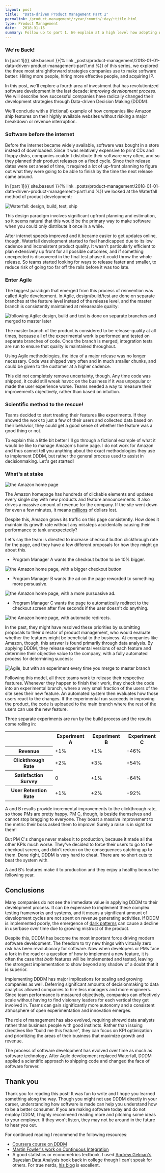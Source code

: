 ```yaml
---
layout: post
title:  "Data-driven Product Management Part 2"
permalink: /product-management/:year/:month/:day/:title.html
type: Product Management
date:   2018-01-15
summary: Follow up to part 1. We explain at a high level how adopting Agile methodologies have changed software design, and describe how data-driven design strategies (DDDM) is applied to deliver quality software with minimum risk to revenue interruption.
---
```


### We're Back!
In [part 1]({{ site.baseurl }}{% link _posts/product-management/2018-01-01-data-driven-product-management-part1.md %}) of this series, we explored the three most straightforward strategies companies use to make software better: Hiring more people, hiring more effective people, and acquiring IP. 

In this post, we'll explore a fourth area of investment that has revolutionized software development in the last decade: _improving development process_. We will describe how successful companies have radically changed their development strategies through Data-driven Decision Making (DDDM).

We'll conclude with a (fictional) example of how companies like Amazon ship features on their highly available websites without risking a major breakdown or revenue interruption.

### Software before the internet
Before the internet became widely available, software was bought in a store instead of downloaded. Since it was relatively expensive to print CDs and floppy disks, companies couldn't distribute their software very often, and so they planned their product releases on a fixed cycle. Since their release dates were set ahead of time, it required a lot of up-front planning to figure out what they were going to be able to finish by the time the next release came around.

In [part 1]({{ site.baseurl }}{% link _posts/product-management/2018-01-01-data-driven-product-management-part1.md %}) we looked at the Waterfall method of product development:

![Waterfall: design, build, test, ship]({{site.url}}/assets/posts/data-driven-design/waterfall_dev.svg)

This design paradigm involves significant upfront planning and estimation, so it seems natural that this would be the primary way to make software when you could only distribute it once in a while.

After internet speeds improved and it became easier to get updates online, though, Waterfall development started to feel handicapped due to its low cadence and inconsistent product quality. It wasn't particularly efficient to plan extensively up front for all possible outcomes, and if something unexpected is discovered in the final test phase it could throw the whole release. So teams started looking for ways to release faster and smaller, to reduce risk of going too far off the rails before it was too late. 

### Enter Agile
The biggest paradigm that emerged from this process of reinvention was called Agile development. In Agile, design/build/test are done on separate branches at the feature level instead of the release level, and the master branch is consistently maintained at releaseable quality:

![following Agile: design, build and test is done on separate branches and merged to master later]({{site.url}}/assets/posts/data-driven-design/agile_dev.svg)

The master branch of the product is considered to be release-quality at all times, because all of the experimental work is performed and tested on separate branches of code. Once the branch is merged, integration tests are run to ensure that quality is maintained throughout.

Using Agile methodologies, the idea of a major release was no longer necessary. Code was shipped very often and in much smaller chunks, and could be given to the customer at a higher cadence.

This did not completely remove uncertainty, though. Any time code was shipped, it could still wreak havoc on the business if it was unpopular or made the user experience worse. Teams needed a way to measure their improvements objectively, rather than based on intuition.

### Scientific method to the rescue!
Teams decided to start treating their features like experiments. If they showed the work to just a few of their users and collected data based on their behavior, they could get a good sense of whether the feature was a good thing or not.

To explain this a little bit better I'll go through a fictional example of what it would be like to manage Amazon's home page. I do not work for Amazon and thus cannot tell you anything about the exact methodologies they use to implement DDDM, but rather the general process used to assist in decisionmaking. Let's get started!

### What's at stake

![the Amazon home page]({{site.url}}/assets/posts/data-driven-design/amazon-home-page.png)

The Amazon homepage has hundreds of clickable elements and updates every single day with new products and feature announcements. It also drives a massive amount of revenue for the company. If the site went down for even a few minutes, it means [millions](https://www.digitalcommerce360.com/2016/03/11/how-much-did-amazons-outage-cost-online-giant/) of dollars lost. 

Despite this, Amazon grows its traffic on this page consistently. How does it maintain its growth rate without any missteps accidentally causing their performance to tank unexpectedly?

Let's say the team is directed to increase checkout button clickthrough rate for the page, and they have a few different proposals for how they might go about this.

* Program Manager A wants the checkout button to be 10% bigger.

![the Amazon home page, with a bigger checkout button]({{site.url}}/assets/posts/data-driven-design/amazon-home-page-A.png)

* Program Manager B wants the ad on the page reworded to something more persuasive.

![the Amazon home page, with a more pursuasive ad.]({{site.url}}/assets/posts/data-driven-design/amazon-home-page-B.png)

* Program Manager C wants the page to automatically redirect to the checkout screen after five seconds if the user doesn't do anything.

![the Amazon home page, with automatic redirects.]({{site.url}}/assets/posts/data-driven-design/amazon-home-page-C.gif)

In the past, they might have resolved these priorities by submitting proposals to their director of product management, who would evaluate whether the features might be beneficial to the business. At companies like Amazon, though, this answer is found primarily through data analysis. By applying DDDM, they release experimental versions of each feature and determine their objective value to the company, with a fully automated process for determining success:

![Agile, but with an experiment every time you merge to master branch]({{site.url}}/assets/posts/data-driven-design/agile_dev_DDDM.svg)

Following this model, all three teams work to release their respective features. Whenever they happen to finish their work, they check the code into an experimental branch, where a very small fraction of the users of the site sees their new feature. An automated system then evaluates how those users react to the changes. If the experimental run succeeds in improving the product, the code is uploaded to the main branch where the rest of the users can use the new feature.

Three separate experiments are run by the build process and the results come rolling in:


<table>
  <tr>
    <th></th>
    <th>Experiment A</th>
    <th>Experiment B</th>
    <th>Experiment C</th>
  </tr>
  <tr>
    <th>Revenue</th>
    <td>+1%</td>
    <td>+1%</td>
    <td>-46%</td>
  </tr>
  <tr>
    <th>Clickthrough Rate</th>
    <td>+2%</td>
    <td>+3%</td>
    <td>+54%</td>
  </tr>
  <tr>
    <th>Satisfaction Survey</th>
    <td>0</td>
    <td>+1%</td>
    <td>-64%</td>
  </tr>
  <tr>
    <th>User Retention Rate</th>
    <td>+1%</td>
    <td>+2%</td>
    <td>-92%</td>
  </tr>
</table>


A and B results provide incremental improvements to the clickthrough rate, so those PMs are pretty happy. PM C, though, is beside themselves and cannot stop bragging to everyone. They boast a massive improvement to the metric their boss asked them to improve! Surely a raise is in sight for them!

But PM C's change never makes it to production, because it made all the other KPIs much worse. They've decided to force their users to go to the checkout screen, and didn't reckon on the consequences catching up to them. Done right, DDDM is very hard to cheat. There are no short cuts to beat the system with.

A and B's features make it to production and they enjoy a healthy bonus the following year.

## Conclusions

Many companies do not see the immediate value in applying DDDM to their development process. It can be expensive to implement these complex testing frameworks and systems, and it means a significant amount of development cycles are not spent on revenue generating activities. If DDDM is implemented poorly, the emergence of [dark patterns](https://darkpatterns.org) can cause a decline in userbase over time due to growing mistrust of the product. 

Despite this, DDDM has become the most important force driving modern software development. The freedom to try new things with virtually zero risk has been revolutionary for software. Now when developers or PMs face a fork in the road or a question of how to implement a new feature, it is often the case that _both_ features will be implemented and tested, leaving the strongest implementation to show beyond any shadow of a doubt that it is superior.

Implementing DDDM has major implications for scaling and growing companies as well. Deferring significant amounts of decisionmaking to data analytics allowed companies to hire less managers and more engineers. Since team performance is measured objectively, companies can effectively scale without having to find visionary leaders for each vertical they get involved in. Teams can gain significantly more autonomy and a consistent atmosphere of open experimentation and innovation emerges.

The role of management has also evolved, requiring shrewd data analysts rather than business people with good instincts. Rather than issuing directives like "build me this feature", they can focus on KPI optimization and prioritizing the areas of their business that maximize growth and revenue.
 
The process of software development has evolved over time as much as software technology. After Agile development replaced Waterfall, DDDM applied a scientific approach to shipping code and changed the face of software forever.

## Thank you
Thank you for reading this post! It was fun to write and I hope you learned something along the way. Though you might not use DDDM directly in your career, understanding how software is made can help you understand how to be a better consumer. If you are making software today and do not employ DDDM, I highly recommend reading more and pitching some ideas to your employer. If they won't listen, they may not be around in the future to hear you out.

For continued reading I recommend the following resources:

* [Coursera course on DDDM](https://www.coursera.org/learn/decision-making)
* [Martin Fowler's work on Continuous Integration](https://www.martinfowler.com/articles/continuousIntegration.html)
* A good statistics or econometrics textbook. I used [Andrew Gelman's Bayesian Data Analysis](https://www.amazon.com/gp/product/1439840954/) book back in college though I can't speak for others. For true nerds, [his blog](http://andrewgelman.com/) is excellent.